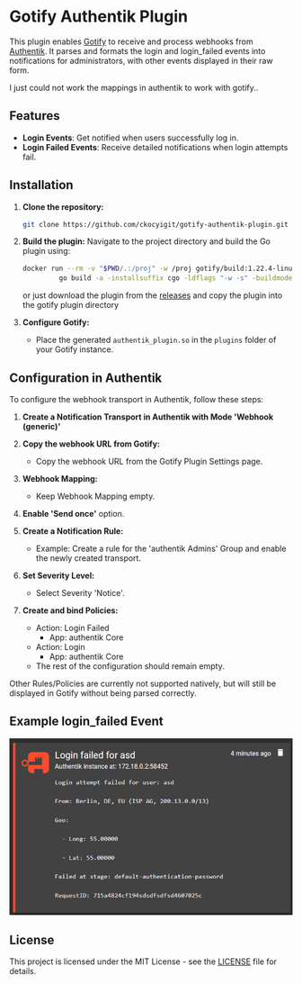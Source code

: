 
# Gotify Authentik Plugin

This plugin enables [Gotify](https://gotify.net) to receive and process webhooks from [Authentik](https://goauthentik.io). It parses and formats the login and login_failed events into notifications for administrators, with other events displayed in their raw form.

I just could not work the mappings in authentik to work with gotify..

## Features
- **Login Events**: Get notified when users successfully log in.
- **Login Failed Events**: Receive detailed notifications when login attempts fail.

## Installation

1. **Clone the repository:**
   ```bash
   git clone https://github.com/ckocyigit/gotify-authentik-plugin.git
   ```

2. **Build the plugin:**
   Navigate to the project directory and build the Go plugin using:
   ```bash
   docker run --rm -v "$PWD/.:/proj" -w /proj gotify/build:1.22.4-linux-amd64 \
            go build -a -installsuffix cgo -ldflags "-w -s" -buildmode=plugin -o plugin/authentik-plugin-amd64.so /proj
   ```

   or just download the plugin from the [releases](https://github.com/ckocyigit/gotify-authentik-plugin/releases) and copy the plugin into the gotify plugin directory

3. **Configure Gotify:**
   - Place the generated `authentik_plugin.so` in the `plugins` folder of your Gotify instance.

## Configuration in Authentik

To configure the webhook transport in Authentik, follow these steps:

1. **Create a Notification Transport in Authentik with Mode 'Webhook (generic)'**

2. **Copy the webhook URL from Gotify:**
   - Copy the webhook URL from the Gotify Plugin Settings page.

3. **Webhook Mapping:**
   - Keep Webhook Mapping empty.

4. **Enable 'Send once'** option.

5. **Create a Notification Rule:**
   - Example: Create a rule for the 'authentik Admins' Group and enable the newly created transport.

6. **Set Severity Level:**
   - Select Severity 'Notice'.

7. **Create and bind Policies:**
   - Action: Login Failed
     - App: authentik Core
   - Action: Login
     - App: authentik Core
   - The rest of the configuration should remain empty.

Other Rules/Policies are currently not supported natively, but will still be displayed in Gotify without being parsed correctly.


## Example login_failed Event

![Example login_failed Event](example.png)

## License
This project is licensed under the MIT License - see the [LICENSE](LICENSE) file for details.

